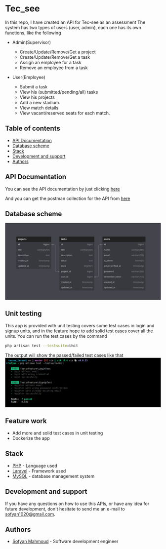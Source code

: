 Tec_see
=============
In this repo, I have created an API for Tec-see as an assessment
The system has two types of users (user, admin), each one has its own functions, like the following

* Admin(Supervisor)
    * Create/Update/Remove/Get a project
    * Create/Update/Remove/Get a task
    * Assign an employee for a task
    * Remove an employee from a task

* User(Employee)
    * Submit a task
    * View his (submitted/pending/all) tasks
    * View his projects
    * Add a new stadium.
    * View match details
    * View vacant/reserved seats for each match.

## Table of contents
- [API Documentation](#api-documentation)
- [Database scheme](#database-scheme)
- [Stack](#stack)
- [Development and support](#development-and-support)
- [Authors](#authors)

## API Documentation
You can see the API documentation by just clicking [here](https://sofyanmahmoud0000.github.io/tec_see/public/docs/)

And you can get the postman collection for the API from [here](https://github.com/SofyanMahmoud0000/tec_see/blob/master/public/docs/collection.json)

## Database scheme

![Database schema](https://github.com/sofyanmahmoud0000/tec_see/blob/master/public/ReadmeImages/scheme.png)

## Unit testing
This app is provided with unit testing covers some test cases in login and signup units, and in the feature hope to add solid test cases cover all the units.
You can run the test cases by the command
```bash
php artisan test --testsuite=Unit
```

The output will show the passed/failed test cases like that
![Unit testing output](https://github.com/sofyanmahmoud0000/tec_see/blob/master/public/ReadmeImages/unit_testing.png)

## Feature work
 - Add more and solid test cases in unit testing
 - Dockerize the app

## Stack 
* [PHP](https://www.php.net/) - Language used
* [Laravel](https://laravel.com/) - Framework used
* [MySQL](https://dev.mysql.com/doc/refman/8.0/en/what-is-mysql.html) - database management system

## Development and support 
If you have any questions on how to use this APIs, or have any idea for future development, 
don't hesitate to send me an e-mail to sofyan1020@gmail.com.


## Authors
* [Sofyan Mahmoud](https://github.com/sofyanmahmoud0000) - Software development engineer